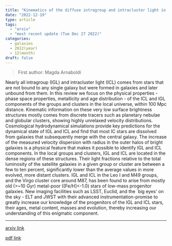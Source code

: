 ```yaml
---
title: "Kinematics of the diffuse intragroup and intracluster light in groups and clusters of galaxies in the Local Universe within 100 Mpc distance"
date: "2022-12-19"
type: article
tags:
  - "arxiv"
  - "most recent update (Tue Dec 27 2022)"
categories:
  - galaxies
  - 2022(year)
  - 12(month)
draft: false
---
```


> First author: Magda Arnaboldi

 Nearly all intragroup (IGL) and intracluster light (ICL) comes from stars
that are not bound to any single galaxy but were formed in galaxies and later
unbound from them. In this review we focus on the physical properties - phase
space properties, metallicity and age distribution - of the ICL and IGL
components of the groups and clusters in the local universe, within 100 Mpc
distance. Kinematic information on these very low surface brightness structures
mostly comes from discrete tracers such as planetary nebulae and globular
clusters, showing highly unrelaxed velocity distributions. Cosmological
hydrodynamical simulations provide key predictions for the dynamical state of
IGL and ICL and find that most IC stars are dissolved from galaxies that
subsequently merge with the central galaxy. The increase of the measured
velocity dispersion with radius in the outer halos of bright galaxies is a
physical feature that makes it possible to identify IGL and ICL components. In
the local groups and clusters, IGL and ICL are located in the dense regions of
these structures. Their light fractions relative to the total luminosity of the
satellite galaxies in a given group or cluster are between a few to ten
percent, significantly lower than the average values in more evolved, more
distant clusters. IGL and ICL in the Leo I and M49 groups, and the Virgo
cluster core around M87, has been found to arise from mostly old (>~10 Gyr)
metal-poor ([Fe/H]<-1.0) stars of low-mass progenitor galaxies. New imaging
facilities such as LSST, Euclid, and the `big eyes' on the sky - ELT and JWST
with their advanced instrumentation-promise to greatly increase our knowledge
of the progenitors of the IGL and ICL stars, their ages, metal content, masses
and evolution, thereby increasing our understanding of this enigmatic
component.

---
[arxiv link](http://arxiv.org/abs/2212.09569v1)

[pdf link](http://arxiv.org/pdf/2212.09569v1)